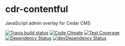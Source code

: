 # cdr-contentful

JavaScript admin overlay for Cedar CMS

[![Travis build status](http://img.shields.io/travis/cedarcms/cdr-contentful.svg?style=flat)](https://travis-ci.org/cedarcms/cdr-contentful)
[![Code Climate](https://codeclimate.com/github/cedarcms/cdr-contentful/badges/gpa.svg)](https://codeclimate.com/github/cedarcms/cdr-contentful)
[![Test Coverage](https://codeclimate.com/github/cedarcms/cdr-contentful/badges/coverage.svg)](https://codeclimate.com/github/cedarcms/cdr-contentful)
[![Dependency Status](https://david-dm.org/cedarcms/cdr-contentful.svg)](https://david-dm.org/cedarcms/cdr-contentful)
[![devDependency Status](https://david-dm.org/cedarcms/cdr-contentful/dev-status.svg)](https://david-dm.org/cedarcms/cdr-contentful#info=devDependencies)
